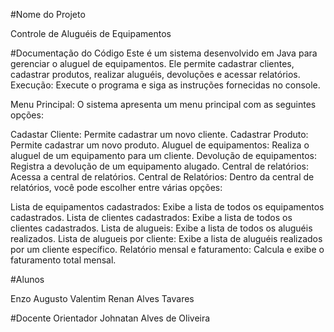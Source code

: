 #Nome do Projeto

Controle de Aluguéis de Equipamentos

#Documentação do Código
Este é um sistema desenvolvido em Java para gerenciar o aluguel de equipamentos. Ele permite cadastrar clientes, cadastrar produtos, realizar aluguéis, devoluções e acessar relatórios. 
Execução: Execute o programa e siga as instruções fornecidas no console.

Menu Principal: O sistema apresenta um menu principal com as seguintes opções:

Cadastar Cliente: Permite cadastrar um novo cliente.
Cadastrar Produto: Permite cadastrar um novo produto.
Aluguel de equipamentos: Realiza o aluguel de um equipamento para um cliente.
Devolução de equipamentos: Registra a devolução de um equipamento alugado.
Central de relatórios: Acessa a central de relatórios.
Central de Relatórios: Dentro da central de relatórios, você pode escolher entre várias opções:

Lista de equipamentos cadastrados: Exibe a lista de todos os equipamentos cadastrados.
Lista de clientes cadastrados: Exibe a lista de todos os clientes cadastrados.
Lista de alugueis: Exibe a lista de todos os aluguéis realizados.
Lista de alugueis por cliente: Exibe a lista de aluguéis realizados por um cliente específico.
Relatório mensal e faturamento: Calcula e exibe o faturamento total mensal.

#Alunos

Enzo Augusto Valentim
Renan Alves Tavares

#Docente Orientador
Johnatan Alves de Oliveira
